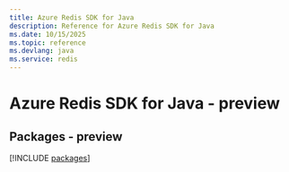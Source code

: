 ```yaml
---
title: Azure Redis SDK for Java
description: Reference for Azure Redis SDK for Java
ms.date: 10/15/2025
ms.topic: reference
ms.devlang: java
ms.service: redis
---
```

# Azure Redis SDK for Java - preview
## Packages - preview
[!INCLUDE [packages](redis-index.md)]
